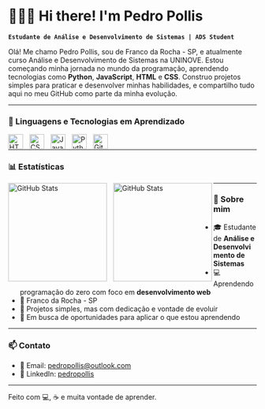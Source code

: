 # 👩🏻‍💻 Hi there! I'm Pedro Pollis  

**`Estudante de Análise e Desenvolvimento de Sistemas | ADS Student`**

Olá! Me chamo Pedro Pollis, sou de Franco da Rocha - SP, e atualmente curso Análise e Desenvolvimento de Sistemas na UNINOVE. Estou começando minha jornada no mundo da programação, aprendendo tecnologias como **Python**, **JavaScript**, **HTML** e **CSS**. Construo projetos simples para praticar e desenvolver minhas habilidades, e compartilho tudo aqui no meu GitHub como parte da minha evolução.

---

### 🚀 Linguagens e Tecnologias em Aprendizado

<img 
    align="left" 
    alt="HTML"
    title="HTML" 
    width="30px" 
    style="padding-right: 10px;" 
    src="https://cdn.jsdelivr.net/gh/devicons/devicon@latest/icons/html5/html5-original.svg" 
/>
<img 
    align="left" 
    alt="CSS" 
    title="CSS"
    width="30px" 
    style="padding-right: 10px;" 
    src="https://cdn.jsdelivr.net/gh/devicons/devicon@latest/icons/css3/css3-original.svg" 
/>
<img 
    align="left" 
    alt="JavaScript" 
    title="JavaScript"
    width="30px" 
    style="padding-right: 10px;" 
    src="https://cdn.jsdelivr.net/gh/devicons/devicon@latest/icons/javascript/javascript-original.svg" 
/>
<img 
    align="left" 
    alt="Python" 
    title="Python"
    width="30px" 
    style="padding-right: 10px;" 
    src="https://cdn.jsdelivr.net/gh/devicons/devicon@latest/icons/python/python-original.svg" 
/>
<img 
    align="left" 
    alt="Git" 
    title="Git"
    width="30px" 
    style="padding-right: 10px;" 
    src="https://cdn.jsdelivr.net/gh/devicons/devicon@latest/icons/git/git-original.svg" 
/>

<br/>

---

### 📊 Estatísticas

<p>
  <img 
    align="left" 
    alt="GitHub Stats" 
    height="200" 
    style="padding-right: 10px;" 
    src="https://github-readme-stats.vercel.app/api?username=Larissakich&show_icons=true&theme=tokyonight&include_all_commits=true&locale=pt-br" 
  />

<img 
      align="left" 
      alt="GitHub Stats" 
      height="200" 
      src="https://github-readme-stats.vercel.app/api/top-langs/?username=larissakich&theme=tokyonight&layout=compact&custom_title=Tecnologias&langs_count=9" 
  />

</p>



---

### 📌 Sobre mim

- 🎓 Estudante de **Análise e Desenvolvimento de Sistemas**
- 💻 Aprendendo programação do zero com foco em **desenvolvimento web**
- 📍 Franco da Rocha - SP
- 🌱 Projetos simples, mas com dedicação e vontade de evoluir
- 🚀 Em busca de oportunidades para aplicar o que estou aprendendo

---

### 📫 Contato

- 📧 Email: [pedropollis@outlook.com](mailto:pedropollis@outlook.com)  
- 🔗 LinkedIn: [pedropollis](www.linkedin.com/in/pedropollis)

---

Feito com 💻, ☕ e muita vontade de aprender.
